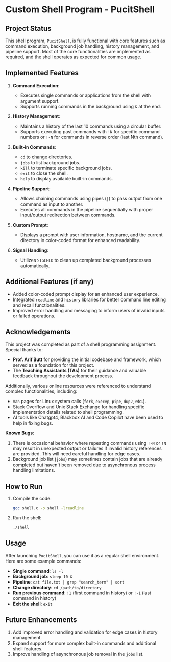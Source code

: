 # Custom Shell Program - PucitShell

## Project Status

This shell program, `PucitShell`, is fully functional with core features such as command execution, background job handling, history management, and pipeline support. Most of the core functionalities are implemented as required, and the shell operates as expected for common usage. 

## Implemented Features

1. **Command Execution**:
   - Executes single commands or applications from the shell with argument support.
   - Supports running commands in the background using `&` at the end.

2. **History Management**:
   - Maintains a history of the last 10 commands using a circular buffer.
   - Supports executing past commands with `!N` for specific command numbers or `!-N` for commands in reverse order (last Nth command).

3. **Built-in Commands**:
   - `cd` to change directories.
   - `jobs` to list background jobs.
   - `kill` to terminate specific background jobs.
   - `exit` to close the shell.
   - `help` to display available built-in commands.

4. **Pipeline Support**:
   - Allows chaining commands using pipes (`|`) to pass output from one command as input to another.
   - Executes all commands in the pipeline sequentially with proper input/output redirection between commands.

5. **Custom Prompt**:
   - Displays a prompt with user information, hostname, and the current directory in color-coded format for enhanced readability.

6. **Signal Handling**:
   - Utilizes `SIGCHLD` to clean up completed background processes automatically.

## Additional Features (if any)

- Added color-coded prompt display for an enhanced user experience.
- Integrated `readline` and `history` libraries for better command line editing and recall functionalities.
- Improved error handling and messaging to inform users of invalid inputs or failed operations.

## Acknowledgements

This project was completed as part of a shell programming assignment. Special thanks to:

- **Prof. Arif Butt** for providing the initial codebase and framework, which served as a foundation for this project.
- The **Teaching Assistants (TAs)** for their guidance and valuable feedback throughout the development process.
  
Additionally, various online resources were referenced to understand complex functionalities, including:

- `man` pages for Linux system calls (`fork`, `execvp`, `pipe`, `dup2`, etc.).
- Stack Overflow and Unix Stack Exchange for handling specific implementation details related to shell programming.
- AI tools like Chatgpt4, Blackbox AI and Code Copilot have been used to help in fixing bugs.

**Known Bugs**:
1. There is occasional behavior where repeating commands using `!-N` or `!N` may result in unexpected output or failures if invalid history references are provided. This will need careful handling for edge cases.
2. Background job list (`jobs`) may sometimes contain jobs that are already completed but haven't been removed due to asynchronous process handling limitations.
  
## How to Run

1. Compile the code:
   ```bash
   gcc shell.c -o shell -lreadline
   ```

2. Run the shell:
   ```bash
   ./shell
   ```

## Usage

After launching `PucitShell`, you can use it as a regular shell environment. Here are some example commands:

- **Single command**: `ls -l`
- **Background job**: `sleep 10 &`
- **Pipeline**: `cat file.txt | grep "search_term" | sort`
- **Change directory**: `cd /path/to/directory`
- **Run previous command**: `!1` (first command in history) or `!-1` (last command in history)
- **Exit the shell**: `exit`

## Future Enhancements

1. Add improved error handling and validation for edge cases in history management.
2. Expand support for more complex built-in commands and additional shell features.
3. Improve handling of asynchronous job removal in the `jobs` list.

